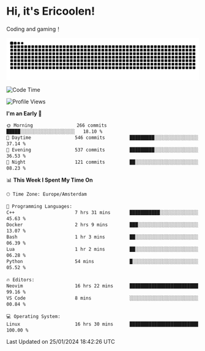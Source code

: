 # Hi, it's Ericoolen!
Coding and gaming！

<picture>
  <source media="(prefers-color-scheme: dark)" srcset="https://raw.githubusercontent.com/Eric-Song-Nop/Eric-Song-Nop/output/github-contribution-grid-snake-dark.svg">
  <source media="(prefers-color-scheme: light)" srcset="https://raw.githubusercontent.com/Eric-Song-Nop/Eric-Song-Nop/output/github-contribution-grid-snake.svg">
  <img alt="github contribution grid snake animation" src="https://raw.githubusercontent.com/Eric-Song-Nop/Eric-Song-Nop/output/github-contribution-grid-snake.svg">
</picture>

<!--START_SECTION:waka-->
![Code Time](http://img.shields.io/badge/Code%20Time-1%2C163%20hrs%2024%20mins-blue)

![Profile Views](http://img.shields.io/badge/Profile%20Views-0-blue)

**I'm an Early 🐤** 

```text
🌞 Morning                266 commits         █████░░░░░░░░░░░░░░░░░░░░   18.10 % 
🌆 Daytime                546 commits         █████████░░░░░░░░░░░░░░░░   37.14 % 
🌃 Evening                537 commits         █████████░░░░░░░░░░░░░░░░   36.53 % 
🌙 Night                  121 commits         ██░░░░░░░░░░░░░░░░░░░░░░░   08.23 % 
```


📊 **This Week I Spent My Time On** 

```text
🕑︎ Time Zone: Europe/Amsterdam

💬 Programming Languages: 
C++                      7 hrs 31 mins       ███████████░░░░░░░░░░░░░░   45.63 % 
Docker                   2 hrs 9 mins        ███░░░░░░░░░░░░░░░░░░░░░░   13.07 % 
Bash                     1 hr 3 mins         ██░░░░░░░░░░░░░░░░░░░░░░░   06.39 % 
Lua                      1 hr 2 mins         ██░░░░░░░░░░░░░░░░░░░░░░░   06.28 % 
Python                   54 mins             █░░░░░░░░░░░░░░░░░░░░░░░░   05.52 % 

🔥 Editors: 
Neovim                   16 hrs 22 mins      █████████████████████████   99.16 % 
VS Code                  8 mins              ░░░░░░░░░░░░░░░░░░░░░░░░░   00.84 % 

💻 Operating System: 
Linux                    16 hrs 30 mins      █████████████████████████   100.00 % 
```


 Last Updated on 25/01/2024 18:42:26 UTC
<!--END_SECTION:waka-->
